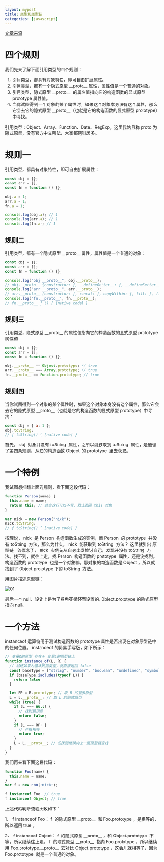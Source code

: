 ```yaml
---
layout: mypost
title: 原型和原型链
categories: [javascript]
---
```


[文章来源](https://juejin.cn/post/6934498361475072014#heading-2)

# 四个规则

我们先来了解下面引用类型的四个规则：

1. 引用类型，都具有对象特性，即可自由扩展属性。
2. 引用类型，都有一个隐式原型 \_\_proto\_\_ 属性，属性值是一个普通的对象。
3. 引用类型，隐式原型 \_\_proto\_\_  的属性值指向它的构造函数的显式原型 prototype 属性值。
4. 当你试图得到一个对象的某个属性时，如果这个对象本身没有这个属性，那么它会去它的隐式原型 \_\_proto\_\_（也就是它的构造函数的显式原型 prototype）中寻找。

引用类型：Object、Array、Function、Date、RegExp。这里我姑且称 proto 为隐式原型，没有官方中文叫法，大家都瞎叫居多。

# 规则一

引用类型，都具有对象特性，即可自由扩展属性：

```js
const obj = {};
const arr = [];
const fn = function () {};

obj.a = 1;
arr.a = 1;
fn.a = 1;

console.log(obj.a); // 1
console.log(arr.a); // 1
console.log(fn.a); // 1
```

## 规则二

引用类型，都有一个隐式原型 \_\_proto\_\_ 属性，属性值是一个普通的对象：

```js
const obj = {};
const arr = [];
const fn = function () {};

console.log("obj.__proto__", obj.__proto__);
// obj.__proto__ {constructor: ƒ, __defineGetter__: ƒ, __defineSetter__: ƒ, hasOwnProperty: ƒ, __lookupGetter__: ƒ, …}
console.log("arr.__proto__", arr.__proto__);
// arr.__proto__ [constructor: ƒ, concat: ƒ, copyWithin: ƒ, fill: ƒ, find: ƒ, …]
console.log("fn.__proto__", fn.__proto__);
// fn.__proto__ ƒ () { [native code] }
```

## 规则三

引用类型，隐式原型 \_\_proto\_\_ 的属性值指向它的构造函数的显式原型 prototype 属性值：

```js
const obj = {};
const arr = [];
const fn = function () {};

obj.__proto__ == Object.prototype; // true
arr.__proto__ === Array.prototype; // true
fn.__proto__ == Function.prototype; // true
```

## 规则四

当你试图得到一个对象的某个属性时，如果这个对象本身没有这个属性，那么它会去它的隐式原型 \_\_proto\_\_（也就是它的构造函数的显式原型 prototype）中寻找：

```js
const obj = { a: 1 };
obj.toString;
// ƒ toString() { [native code] }
```

首先， obj  对象并没有 toString  属性，之所以能获取到 toString  属性，是遵循了第四条规则，从它的构造函数 Object  的 prototype  里去获取。

# 一个特例

我试图想推翻上面的规则，看下面这段代码：

```js
function Person(name) {
  this.name = name;
  return this; // 其实这行可以不写，默认返回 this 对象
}

var nick = new Person("nick");
nick.toString;
// ƒ toString() { [native code] }
```

按理说， nick  是 Person  构造函数生成的实例，而 Person  的 prototype  并没有 toString  方法，那么为什么， nick  能获取到 toString  方法？
这里就引出 原型链   的概念了， nick  实例先从自身出发检讨自己，发现并没有 toString  方法。找不到，就往上走，找 Person  构造函数的 prototype  属性，还是没找到。构造函数的 prototype  也是一个对象嘛，那对象的构造函数是 Object ，所以就找到了 Object.prototype 下的 toString  方法。

用图片描述原型链：

![01](01.png)

最后一个 null，设计上是为了避免死循环而设置的, Object.prototype 的隐式原型指向 null。

# 一个方法

instanceof 运算符用于测试构造函数的 prototype 属性是否出现在对象原型链中的任何位置。 instanceof 的简易手写版，如下所示：

```js
// 变量R的原型 存在于 变量L的原型链上
function instance_of(L, R) {
  // 验证如果为基本数据类型，就直接返回 false
  const baseType = ["string", "number", "boolean", "undefined", "symbol"];
  if (baseType.includes(typeof L)) {
    return false;
  }

  let RP = R.prototype; // 取 R 的显示原型
  L = L.__proto__; // 取 L 的隐式原型
  while (true) {
    if (L === null) {
      // 找到最顶层
      return false;
    }
    if (L === RP) {
      // 严格相等
      return true;
    }
    L = L.__proto__; // 没找到继续向上一层原型链查找
  }
}
```

我们再来看下面这段代码：

```js
function Foo(name) {
  this.name = name;
}
var f = new Foo("nick");

f instanceof Foo; // true
f instanceof Object; // true
```

上述代码判断流程大致如下：

1、 f instanceof Foo： f  的隐式原型 \_\_proto\_\_  和 Foo.prototype ，是相等的，所以返回 true 。

2、 f instanceof Object： f  的隐式原型 \_\_proto\_\_ ，和 Object.prototype  不等，所以继续往上走。 f  的隐式原型 \_\_proto\_\_  指向 Foo.prototype ，所以继续用 Foo.prototype.\_\_proto\_\_  去对比 Object.prototype ，这会儿就相等了，因为 Foo.prototype  就是一个普通的对象。
